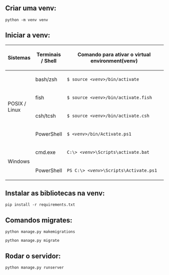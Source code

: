 <h2>Criar uma venv:</h2>
<p><code class="samp docutils literal notranslate"><span class="pre">python -m venv venv</span></code></p>


<h2>Iniciar a venv:</h2>
<table class="docutils align-default">
<colgroup>
<col style="width: 17%">
<col style="width: 16%">
<col style="width: 67%">
</colgroup>
<thead>
<tr class="row-odd"><th class="head"><p>Sistemas</p></th>
<th class="head"><p>Terminais / Shell</p></th>
<th class="head"><p>Comando para ativar o virtual environment(venv)</p></th>
</tr>
</thead>
<tbody>
<tr class="row-even"><td rowspan="4"><p>POSIX / Linux</p></td>
<td><p>bash/zsh</p></td>
<td><p><code class="samp docutils literal notranslate"><span class="pre">$</span> <span class="pre">source</span> <em><span class="pre">&lt;venv&gt;</span></em><span class="pre">/bin/activate</span></code></p></td>
</tr>
<tr class="row-odd"><td><p>fish</p></td>
<td><p><code class="samp docutils literal notranslate"><span class="pre">$</span> <span class="pre">source</span> <em><span class="pre">&lt;venv&gt;</span></em><span class="pre">/bin/activate.fish</span></code></p></td>
</tr>
<tr class="row-even"><td><p>csh/tcsh</p></td>
<td><p><code class="samp docutils literal notranslate"><span class="pre">$</span> <span class="pre">source</span> <em><span class="pre">&lt;venv&gt;</span></em><span class="pre">/bin/activate.csh</span></code></p></td>
</tr>
<tr class="row-odd"><td><p>PowerShell</p></td>
<td><p><code class="samp docutils literal notranslate"><span class="pre">$</span> <em><span class="pre">&lt;venv&gt;</span></em><span class="pre">/bin/Activate.ps1</span></code></p></td>
</tr>
<tr class="row-even"><td rowspan="2"><p>Windows</p></td>
<td><p>cmd.exe</p></td>
<td><p><code class="samp docutils literal notranslate"><span class="pre">C:\&gt;</span> <em><span class="pre">&lt;venv&gt;</span></em><span class="pre">\Scripts\activate.bat</span></code></p></td>
</tr>
<tr class="row-odd"><td><p>PowerShell</p></td>
<td><p><code class="samp docutils literal notranslate"><span class="pre">PS</span> <span class="pre">C:\&gt;</span> <em><span class="pre">&lt;venv&gt;</span></em><span class="pre">\Scripts\Activate.ps1</span></code></p></td>
</tr>
</tbody>
</table>

<h2>Instalar as bibliotecas na venv:</h2>
<p><code class="samp docutils literal notranslate"><span class="pre">pip install -r requirements.txt</span></code></p>

<h2>Comandos migrates:</h2>
<p><code class="samp docutils literal notranslate"><span class="pre">python manage.py makemigrations</span></code></p>
<p><code class="samp docutils literal notranslate"><span class="pre">python manage.py migrate</span></code></p>

<h2>Rodar o servidor:</h2>
<p><code class="samp docutils literal notranslate"><span class="pre">python manage.py runserver</span></code></p>
